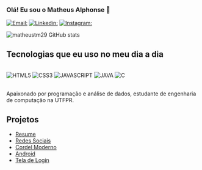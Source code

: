 ### Olá! Eu sou o Matheus Alphonse 👋

[![Email:](https://img.shields.io/badge/Gmail-D14836?style=for-the-badge&logo=gmail&logoColor=white)](matheusalphonse375@gmail.com)
[![Linkedin:](https://img.shields.io/badge/LinkedIn-0077B5?style=for-the-badge&logo=linkedin&logoColor=white)](https://www.linkedin.com/in/matheus-alphonse-802637262/)
[![Instagram:](https://img.shields.io/badge/Instagram-E4405F?style=for-the-badge&logo=instagram&logoColor=white)](https://www.instagram.com/matheusalphonse/)


![matheustm29 GitHub stats](https://github-readme-stats.vercel.app/api?username=matheustm29&show_icons=true&theme=cobalt)

## Tecnologias que eu uso no meu dia a dia

<div style = "display: inline_block"><br>
    <img align: center alt="HTML5" src= "https://img.shields.io/badge/HTML5-E34F26?style=for-the-badge&logo=html5&logoColor=white"/>
    <img align: center alt="CSS3" src= "https://img.shields.io/badge/CSS3-1572B6?style=for-the-badge&logo=css3&logoColor=white"/>
    <img align: center alt="JAVASCRIPT" src= "https://img.shields.io/badge/JavaScript-F7DF1E?style=for-the-badge&logo=javascript&logoColor=black"/>
    <img align: center alt="JAVA" src= "https://img.shields.io/badge/Java-ED8B00?style=for-the-badge&logo=openjdk&logoColor=white"/>
    <img align: center alt="C" src= "https://img.shields.io/badge/C-00599C?style=for-the-badge&logo=c&logoColor=white"/>
</div><br>

Apaixonado por programação e análise de dados, estudante de engenharia de computação na UTFPR.
## Projetos

- [Resume](https://matheustm29.github.io/Resume/)<br>
- [Redes Sociais](https://matheustm29.github.io/projeto-social/)<br>
- [Cordel Moderno](https://matheustm29.github.io/projeto-cordel/)<br>
- [Android](https://matheustm29.github.io/projeto-android/)<br>
- [Tela de Login](https://matheustm29.github.io/projeto-login/)<br>
